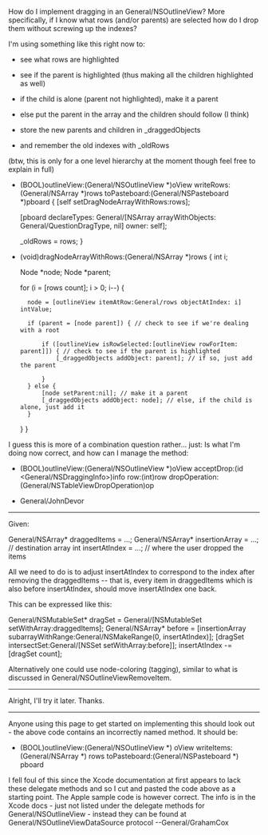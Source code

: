 

How do I implement dragging in an General/NSOutlineView? More specifically, if I know what rows (and/or parents) are selected how do I drop them without screwing up the indexes?

I'm using something like this right now to: 

- see what rows are highlighted

- see if the parent is highlighted (thus making all the children highlighted as well)

- if the child is alone (parent not highlighted), make it a parent

- else put the parent in the array and the children should follow (I think)

- store the new parents and children in _draggedObjects

- and remember the old indexes with _oldRows

(btw, this is only for a one level hierarchy at the moment though feel free to explain in full)

    

- (BOOL)outlineView:(General/NSOutlineView *)oView writeRows:(General/NSArray *)rows toPasteboard:(General/NSPasteboard *)pboard
{
    [self setDragNodeArrayWithRows:rows];
    
    [pboard declareTypes: General/[NSArray arrayWithObjects: General/QuestionDragType, nil] owner: self];
    
    _oldRows = rows;
}

- (void)dragNodeArrayWithRows:(General/NSArray *)rows
{
    int i;
    
    Node *node;
    Node *parent;
    
    for (i = [rows count]; i > 0; i--) {
        
        node = [outlineView itemAtRow:General/rows objectAtIndex: i] intValue;
        
        if (parent = [node parent]) { // check to see if we're dealing with a root
            
            if ([outlineView isRowSelected:[outlineView rowForItem: parent]]) { // check to see if the parent is highlighted
                [_draggedObjects addObject: parent]; // if so, just add the parent
               
            }
        } else {
            [node setParent:nil]; // make it a parent
            [_draggedObjects addObject: node]; // else, if the child is alone, just add it
        }
    }
}


 I guess this is more of a combination question rather... just: Is what I'm doing now correct, and how can I manage the method:

- (BOOL)outlineView:(General/NSOutlineView *)oView
       acceptDrop:(id <General/NSDraggingInfo>)info
              row:(int)row
    dropOperation:(General/NSTableViewDropOperation)op

- General/JohnDevor

----

Given:
    
General/NSArray* draggedItems = ...;
General/NSArray* insertionArray = ...; // destination array
int insertAtIndex = ...; // where the user dropped the items

All we need to do is to adjust insertAtIndex to correspond to the index after removing the draggedItems -- that is, every item in draggedItems which is also before insertAtIndex, should move insertAtIndex one back.

This can be expressed like this:
    
General/NSMutableSet* dragSet = General/[NSMutableSet setWithArray:draggedItems];
General/NSArray* before = [insertionArray subarrayWithRange:General/NSMakeRange(0, insertAtIndex)];
[dragSet intersectSet:General/[NSSet setWithArray:before]];
insertAtIndex -= [dragSet count];


Alternatively one could use node-coloring (tagging), similar to what is discussed in General/NSOutlineViewRemoveItem.

----

Alright, I'll try it later. Thanks.

----

Anyone using this page to get started on implementing this should look out - the above code contains an incorrectly named method. It should be:

    
- (BOOL)outlineView:(General/NSOutlineView *) oView writeItems:(General/NSArray *) rows toPasteboard:(General/NSPasteboard *) pboard



I fell foul of this since the Xcode documentation at first appears to lack these delegate methods and so I cut and pasted the code above as a starting point. The Apple sample code is however correct. The info is in the Xcode docs - just not listed under the delegate methods for General/NSOutlineView - instead they can be found at  General/NSOutlineViewDataSource protocol --General/GrahamCox
